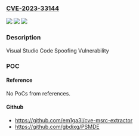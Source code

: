 ### [CVE-2023-33144](https://cve.mitre.org/cgi-bin/cvename.cgi?name=CVE-2023-33144)
![](https://img.shields.io/static/v1?label=Product&message=Visual%20Studio%20Code&color=blue)
![](https://img.shields.io/static/v1?label=Version&message=1.0.0%3C%201.79%20&color=brighgreen)
![](https://img.shields.io/static/v1?label=Vulnerability&message=CWE-23%3A%20Relative%20Path%20Traversal&color=brighgreen)

### Description

Visual Studio Code Spoofing Vulnerability

### POC

#### Reference
No PoCs from references.

#### Github
- https://github.com/em1ga3l/cve-msrc-extractor
- https://github.com/gbdixg/PSMDE

